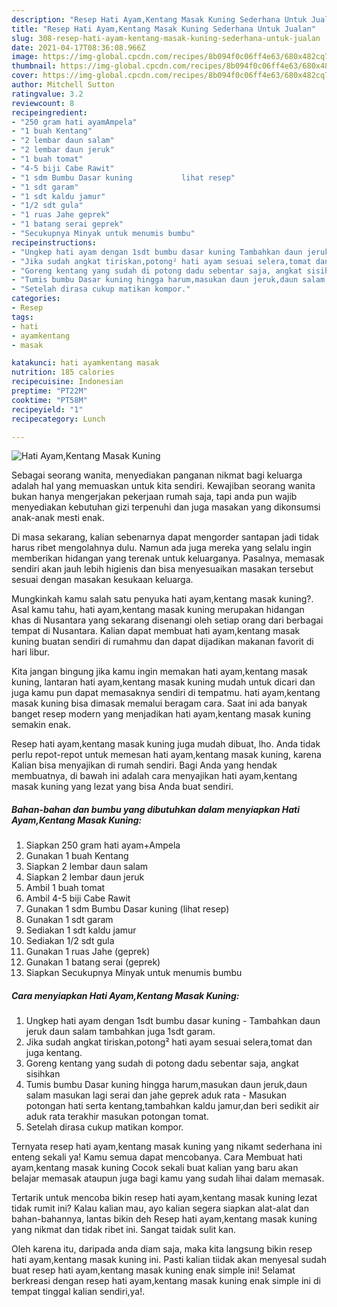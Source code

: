```yaml
---
description: "Resep Hati Ayam,Kentang Masak Kuning Sederhana Untuk Jualan"
title: "Resep Hati Ayam,Kentang Masak Kuning Sederhana Untuk Jualan"
slug: 308-resep-hati-ayam-kentang-masak-kuning-sederhana-untuk-jualan
date: 2021-04-17T08:36:08.966Z
image: https://img-global.cpcdn.com/recipes/8b094f0c06ff4e63/680x482cq70/hati-ayamkentang-masak-kuning-foto-resep-utama.jpg
thumbnail: https://img-global.cpcdn.com/recipes/8b094f0c06ff4e63/680x482cq70/hati-ayamkentang-masak-kuning-foto-resep-utama.jpg
cover: https://img-global.cpcdn.com/recipes/8b094f0c06ff4e63/680x482cq70/hati-ayamkentang-masak-kuning-foto-resep-utama.jpg
author: Mitchell Sutton
ratingvalue: 3.2
reviewcount: 8
recipeingredient:
- "250 gram hati ayamAmpela"
- "1 buah Kentang"
- "2 lembar daun salam"
- "2 lembar daun jeruk"
- "1 buah tomat"
- "4-5 biji Cabe Rawit"
- "1 sdm Bumbu Dasar kuning           lihat resep"
- "1 sdt garam"
- "1 sdt kaldu jamur"
- "1/2 sdt gula"
- "1 ruas Jahe geprek"
- "1 batang serai geprek"
- "Secukupnya Minyak untuk menumis bumbu"
recipeinstructions:
- "Ungkep hati ayam dengan 1sdt bumbu dasar kuning Tambahkan daun jeruk daun salam tambahkan juga 1sdt garam."
- "Jika sudah angkat tiriskan,potong² hati ayam sesuai selera,tomat dan juga kentang."
- "Goreng kentang yang sudah di potong dadu sebentar saja, angkat sisihkan"
- "Tumis bumbu Dasar kuning hingga harum,masukan daun jeruk,daun salam masukan lagi serai dan jahe geprek aduk rata Masukan potongan hati serta kentang,tambahkan kaldu jamur,dan beri sedikit air aduk rata terakhir masukan potongan tomat."
- "Setelah dirasa cukup matikan kompor."
categories:
- Resep
tags:
- hati
- ayamkentang
- masak

katakunci: hati ayamkentang masak 
nutrition: 185 calories
recipecuisine: Indonesian
preptime: "PT22M"
cooktime: "PT58M"
recipeyield: "1"
recipecategory: Lunch

---
```



![Hati Ayam,Kentang Masak Kuning](https://img-global.cpcdn.com/recipes/8b094f0c06ff4e63/680x482cq70/hati-ayamkentang-masak-kuning-foto-resep-utama.jpg)

Sebagai seorang wanita, menyediakan panganan nikmat bagi keluarga adalah hal yang memuaskan untuk kita sendiri. Kewajiban seorang  wanita bukan hanya mengerjakan pekerjaan rumah saja, tapi anda pun wajib menyediakan kebutuhan gizi terpenuhi dan juga masakan yang dikonsumsi anak-anak mesti enak.

Di masa  sekarang, kalian sebenarnya dapat mengorder santapan jadi tidak harus ribet mengolahnya dulu. Namun ada juga mereka yang selalu ingin memberikan hidangan yang terenak untuk keluarganya. Pasalnya, memasak sendiri akan jauh lebih higienis dan bisa menyesuaikan masakan tersebut sesuai dengan masakan kesukaan keluarga. 



Mungkinkah kamu salah satu penyuka hati ayam,kentang masak kuning?. Asal kamu tahu, hati ayam,kentang masak kuning merupakan hidangan khas di Nusantara yang sekarang disenangi oleh setiap orang dari berbagai tempat di Nusantara. Kalian dapat membuat hati ayam,kentang masak kuning buatan sendiri di rumahmu dan dapat dijadikan makanan favorit di hari libur.

Kita jangan bingung jika kamu ingin memakan hati ayam,kentang masak kuning, lantaran hati ayam,kentang masak kuning mudah untuk dicari dan juga kamu pun dapat memasaknya sendiri di tempatmu. hati ayam,kentang masak kuning bisa dimasak memalui beragam cara. Saat ini ada banyak banget resep modern yang menjadikan hati ayam,kentang masak kuning semakin enak.

Resep hati ayam,kentang masak kuning juga mudah dibuat, lho. Anda tidak perlu repot-repot untuk memesan hati ayam,kentang masak kuning, karena Kalian bisa menyajikan di rumah sendiri. Bagi Anda yang hendak membuatnya, di bawah ini adalah cara menyajikan hati ayam,kentang masak kuning yang lezat yang bisa Anda buat sendiri.

<!--inarticleads1-->

##### Bahan-bahan dan bumbu yang dibutuhkan dalam menyiapkan Hati Ayam,Kentang Masak Kuning:

1. Siapkan 250 gram hati ayam+Ampela
1. Gunakan 1 buah Kentang
1. Siapkan 2 lembar daun salam
1. Siapkan 2 lembar daun jeruk
1. Ambil 1 buah tomat
1. Ambil 4-5 biji Cabe Rawit
1. Gunakan 1 sdm Bumbu Dasar kuning           (lihat resep)
1. Gunakan 1 sdt garam
1. Sediakan 1 sdt kaldu jamur
1. Sediakan 1/2 sdt gula
1. Gunakan 1 ruas Jahe (geprek)
1. Gunakan 1 batang serai (geprek)
1. Siapkan Secukupnya Minyak untuk menumis bumbu




<!--inarticleads2-->

##### Cara menyiapkan Hati Ayam,Kentang Masak Kuning:

1. Ungkep hati ayam dengan 1sdt bumbu dasar kuning - Tambahkan daun jeruk daun salam tambahkan juga 1sdt garam.
1. Jika sudah angkat tiriskan,potong² hati ayam sesuai selera,tomat dan juga kentang.
1. Goreng kentang yang sudah di potong dadu sebentar saja, angkat sisihkan
1. Tumis bumbu Dasar kuning hingga harum,masukan daun jeruk,daun salam masukan lagi serai dan jahe geprek aduk rata - Masukan potongan hati serta kentang,tambahkan kaldu jamur,dan beri sedikit air aduk rata terakhir masukan potongan tomat.
1. Setelah dirasa cukup matikan kompor.




Ternyata resep hati ayam,kentang masak kuning yang nikamt sederhana ini enteng sekali ya! Kamu semua dapat mencobanya. Cara Membuat hati ayam,kentang masak kuning Cocok sekali buat kalian yang baru akan belajar memasak ataupun juga bagi kamu yang sudah lihai dalam memasak.

Tertarik untuk mencoba bikin resep hati ayam,kentang masak kuning lezat tidak rumit ini? Kalau kalian mau, ayo kalian segera siapkan alat-alat dan bahan-bahannya, lantas bikin deh Resep hati ayam,kentang masak kuning yang nikmat dan tidak ribet ini. Sangat taidak sulit kan. 

Oleh karena itu, daripada anda diam saja, maka kita langsung bikin resep hati ayam,kentang masak kuning ini. Pasti kalian tiidak akan menyesal sudah buat resep hati ayam,kentang masak kuning enak simple ini! Selamat berkreasi dengan resep hati ayam,kentang masak kuning enak simple ini di tempat tinggal kalian sendiri,ya!.

